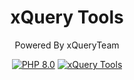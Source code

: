 <div align="center">
    <h1>xQuery Tools</h1>
    <p>Powered By xQueryTeam</p>
    <a href="https://www.php.net/releases/8.0"><img src="https://img.shields.io/badge/-PHP%208.0-white?style=flat&logo=php&logoColor=blue" alt="PHP 8.0"></a>
    <a href="https://github.com/rtlCode/xQueryTools"><img src="https://img.shields.io/badge/-xQuery%20Tools-white?style=flat&logo=github&logoColor=black" alt="xQuery Tools"></a>
</div>